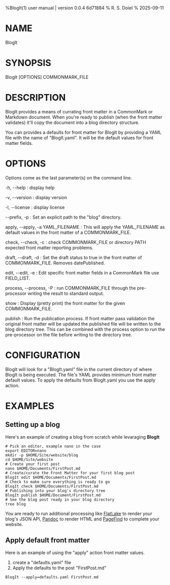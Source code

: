 %BlogIt(1) user manual | version 0.0.4 6d71884
% R. S. Doiel
% 2025-09-11

# NAME

BlogIt

# SYNOPSIS

BlogIt [OPTIONS] COMMONMARK_FILE

# DESCRIPTION

BlogIt provides a means of currating front matter in a CommonMark or Markdown
document. When you're ready to publish (when the front matter validates) it'll copy
the document into a blog directory structure.

You can provides a defaults for front matter for BlogIt by providing a YAML
file with the name of "BlogIt.yaml". It will be the default values for front matter
fields.

# OPTIONS

Options come as the last parameter(s) on the command line.

-h, --help
: display help

-v, --version
: display version

-l, --license
: display license

--prefix, -p
: Set an explicit path to the "blog" directory.

apply, --apply, -a YAML_FILENAME
: This will apply the YAML_FILENAME as default values in the front matter of a COMMONMARK_FILE.

check, --check, -c
: check COMMONMARK_FILE or directory PATH expected front matter reporting problems.

draft, --draft, -d
: Set the draft status to true in the front matter of COMMONMARK_FILE. Removes datePublished.

edit, --edit, -e
: Edit specific front matter fields in a CommonMark file use FIELD_LIST.

process, --process, -P
: run COMMONMARK_FILE through the pre-processor writing the result to standard output.

show
: Display (pretty print) the front matter for the given COMMONMARK_FILE.

publish
: Run the publication process. If front matter pass validation the original front matter will be updated
the published file will be written to the blog directory tree. This can be combined with the process option
to run the pre-processor on the file before writing to the directory tree.

# CONFIGURATION

BlogIt will look for a "BlogIt.yaml" file in the current directory of where BlogIt is being executed.
The file's YAML provides minimum front matter default values. To apply the defaults from BlogIt.yaml you use the
apply action.

# EXAMPLES

## Setting up a blog

Here's an example of creating a blog from scratch while levaraging __BlogIt__

~~~shell
# Pick an editor, example nano in the case
export EDITOR=nano
mkdir -p $HOME/Site/website/blog
cd $HOME/Site/website
# Create your first post
nano $HOME/Documents/FirstPost.md
# Create/curate the Front Matter for your first blog post
BlogIt edit $HOME/Documents/FirstPost.md
# Check to make sure everything is ready to go
BlogIt check $HOME/Documents/FirstPost.md
# Publishing into your blog's directory tree
BlogIt publish $HOME/Document/FirstPost.md
# See the blog post ready in your blog directory
tree blog
~~~

You are ready to run additional processing like [FlatLake](https://flatlake.app)
to render your blog's JSON API, [Pandoc](https://pandoc.org) to render HTML and 
[PageFind](https://pagefind.com) to complete your website.

## Apply default front matter

Here is an example of using the "apply" action front matter values.

1. create a "defaults.yaml" file
2. Apply the defaults to the post "FirstPost.md"

~~~shell
BlogIt --apply=defaults.yaml FirstPost.md
~~~


